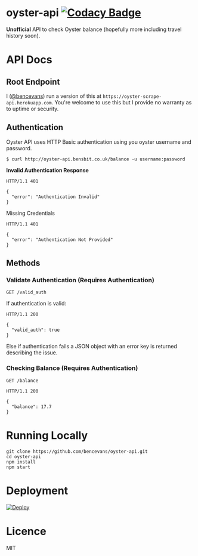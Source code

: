 # oyster-api [![Codacy Badge](https://www.codacy.com/project/badge/21d98d9476d54e57a00d3f0fdfa78f6e)](https://www.codacy.com)

**Unofficial** API to check Oyster balance (hopefully more including travel history soon).

# API Docs

## Root Endpoint

I ([@bencevans](https://github.com/bencevans)) run a version of this at `https://oyster-scrape-api.herokuapp.com`. You're welcome to use this but I provide no warranty as to uptime or security.

## Authentication

Oyster API uses HTTP Basic authentication using you oyster username and password.

    $ curl http://oyster-api.bensbit.co.uk/balance -u username:password

**Invalid Authentication Response**

```
HTTP/1.1 401

{
  "error": "Authentication Invalid"
}
```

Missing Credentials

```
HTTP/1.1 401

{
  "error": "Authentication Not Provided"
}
```

## Methods

### Validate Authentication (Requires Authentication)

    GET /valid_auth

If authentication is valid:

```
HTTP/1.1 200

{
  "valid_auth": true
}
```

Else if authentication fails a JSON object with an error key is returned describing the issue.

### Checking Balance (Requires Authentication)

    GET /balance

```
HTTP/1.1 200

{
  "balance": 17.7
}
```

# Running Locally

    git clone https://github.com/bencevans/oyster-api.git
    cd oyster-api
    npm install
    npm start

# Deployment

[![Deploy](https://www.herokucdn.com/deploy/button.png)](https://heroku.com/deploy)

# Licence

MIT

